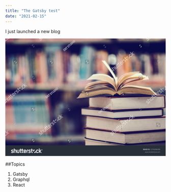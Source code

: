 ```yaml
---
title: "The Gatsby test"
date: "2021-02-15"
---
```


I just launched a new blog

![Books](./books.jpg)

##Topics

1. Gatsby
2. Graphql
3. React
